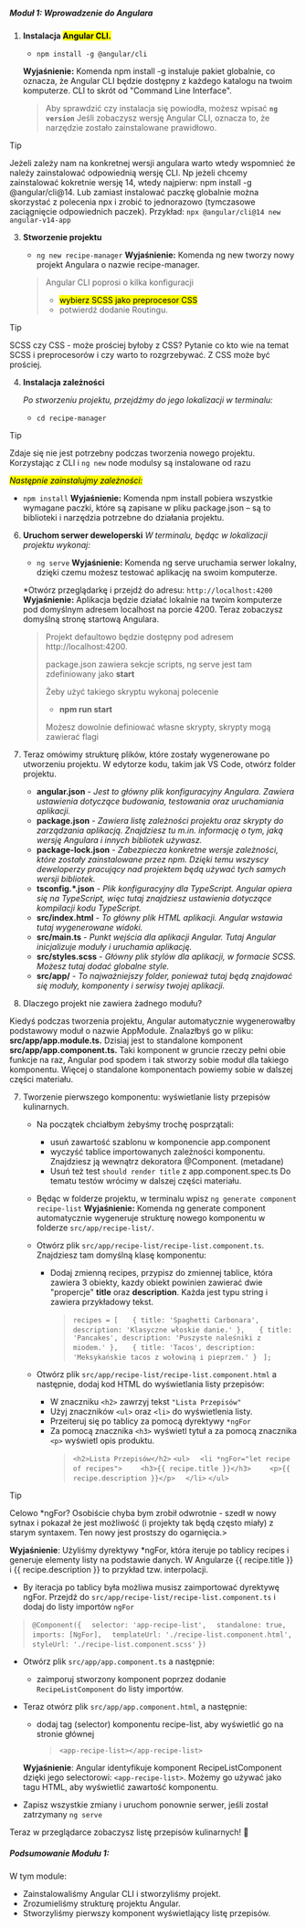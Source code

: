 ##### Moduł 1: Wprowadzenie do Angulara

1. **Instalacja <mark>Angular CLI.<mark/>**
     * `npm install -g @angular/cli`

    **Wyjaśnienie:** Komenda npm install -g instaluje pakiet globalnie, co oznacza, że Angular CLI będzie dostępny z każdego katalogu na twoim komputerze. CLI to skrót od "Command Line Interface".

    > Aby sprawdzić czy instalacja się powiodła, możesz wpisać **`ng version`**
    > Jeśli zobaczysz wersję Angular CLI, oznacza to, że narzędzie zostało zainstalowane prawidłowo.
    
> [!TIP]
> Jeżeli zależy nam na konkretnej wersji angulara warto wtedy wspomnieć że należy zainstalować odpowiednią wersję CLI.
> Np jeżeli chcemy zainstalować kokretnie wersję 14, wtedy najpierw: npm install -g @angular/cli@14.
> Lub zamiast instalować paczkę globalnie można skorzystać z polecenia npx i zrobić to jednorazowo (tymczasowe zaciągnięcie odpowiednich paczek).
> Przykład: `npx @angular/cli@14 new angular-v14-app`

3. **Stworzenie projektu**
    * `ng new recipe-manager` 
    **Wyjaśnienie:** Komenda ng new tworzy nowy projekt Angulara o nazwie recipe-manager.
    
  
    > Angular CLI poprosi o kilka konfiguracji
    > * <mark>wybierz SCSS jako preprocesor CSS<mark/>
    > * potwierdź dodanie Routingu.
    
> [!TIP]
> SCSS czy CSS - może prościej byłoby z CSS? Pytanie co kto wie na temat SCSS i preprocesorów i czy warto to rozgrzebywać. Z CSS może być prościej.


4. **Instalacja zależności**

   _Po stworzeniu projektu, przejdźmy do jego lokalizacji w terminalu:_
   * `cd recipe-manager`
> [!TIP]
> Zdaje się nie jest potrzebny podczas tworzenia nowego projektu. Korzystając z CLI i `ng new` node modulsy są instalowane od razu


  <mark>_Następnie zainstalujmy zależności:_<mark/>
   
   * `npm install`
   **Wyjaśnienie:** Komenda npm install pobiera wszystkie wymagane paczki, które są zapisane w pliku package.json – są to biblioteki i narzędzia potrzebne do działania projektu.

6. **Uruchom serwer deweloperski**
   _W terminalu, będąc w lokalizacji projektu wykonaj:_
     * `ng serve`
     **Wyjaśnienie:** Komenda ng serve uruchamia serwer lokalny, dzięki czemu możesz testować aplikację na swoim komputerze.

    *Otwórz przeglądarkę i przejdź do adresu: `http://localhost:4200`
    **Wyjaśnienie:** Aplikacja będzie działać lokalnie na twoim komputerze pod domyślnym adresem localhost na porcie 4200. Teraz zobaczysz domyślną stronę startową Angulara.

    > Projekt defaultowo będzie dostępny pod adresem http://localhost:4200.
    >
    > package.json zawiera sekcje scripts, ng serve jest tam zdefiniowany jako **start**
    > 
    > Żeby użyć takiego skryptu wykonaj polecenie
    > * **npm run start**
    >
    > Możesz dowolnie definiować własne skrypty, skrypty mogą zawierać flagi


7. Teraz omówimy strukturę plików, które zostały wygenerowane po utworzeniu projektu. W edytorze kodu, takim jak VS Code, otwórz folder projektu.
    * **angular.json** - _Jest to główny plik konfiguracyjny Angulara. Zawiera ustawienia dotyczące budowania, testowania oraz uruchamiania aplikacji._
    * **package.json** - _Zawiera listę zależności projektu oraz skrypty do zarządzania aplikacją. Znajdziesz tu m.in. informację o tym, jaką wersję Angulara i innych bibliotek używasz._
    * **package-lock.json** - _Zabezpiecza konkretne wersje zależności, które zostały zainstalowane przez npm. Dzięki temu wszyscy deweloperzy pracujący nad projektem będą używać tych samych wersji bibliotek._
    * **tsconfig.*.json** - _Plik konfiguracyjny dla TypeScript. Angular opiera się na TypeScript, więc tutaj znajdziesz ustawienia dotyczące kompilacji kodu TypeScript._
    * **src/index.html** - _To główny plik HTML aplikacji. Angular wstawia tutaj wygenerowane widoki._
    * **src/main.ts** - _Punkt wejścia dla aplikacji Angular. Tutaj Angular inicjalizuje moduły i uruchamia aplikację._
    * **src/styles.scss** - _Główny plik stylów dla aplikacji, w formacie SCSS. Możesz tutaj dodać globalne style._
    * **src/app/** - _To najważniejszy folder, ponieważ tutaj będą znajdować się moduły, komponenty i serwisy twojej aplikacji._


8. Dlaczego projekt nie zawiera żadnego modułu?

Kiedyś podczas tworzenia projektu, Angular automatycznie wygenerowałby podstawowy moduł o nazwie AppModule. Znalazłbyś go w pliku:
**src/app/app.module.ts.**
Dzisiaj jest to standalone komponent **src/app/app.component.ts.**
Taki komponent w gruncie rzeczy pełni obie funkcje na raz, Angular pod spodem i tak stworzy sobie moduł dla takiego komponentu.
Więcej o standalone komponentach powiemy sobie w dalszej części materiału.

7. Tworzenie pierwszego komponentu: wyświetlanie listy przepisów kulinarnych.

    * Na początek chciałbym żebyśmy trochę posprzątali:
      * usuń zawartość szablonu w komponencie app.component
      * wyczyść tablice importowanych zależności komponentu. Znajdziesz ją wewnątrz dekoratora @Component. (metadane)
      * Usuń też test `should render title` z app.component.spec.ts
        Do tematu testów wrócimy w dalszej części materiału.

    * Będąc w folderze projektu, w terminalu wpisz `ng generate component recipe-list`
    **Wyjaśnienie:** Komenda ng generate component automatycznie wygeneruje strukturę nowego komponentu w folderze `src/app/recipe-list/`.
    * Otwórz plik `src/app/recipe-list/recipe-list.component.ts`. Znajdziesz tam domyślną klasę komponentu:
      * Dodaj zmienną recipes, przypisz do zmiennej tablice, która zawiera 3 obiekty, kazdy obiekt powinien zawierać dwie "propercje" **title** oraz **description**. Każda jest typu string i zawiera przykładowy tekst.
        > `recipes = [`
        > `   { title: 'Spaghetti Carbonara', description: 'Klasyczne włoskie danie.' },`
        > `   { title: 'Pancakes', description: 'Puszyste naleśniki z miodem.' },`
        > `   { title: 'Tacos', description: 'Meksykańskie tacos z wołowiną i pieprzem.' }`
        > ` ];`
    
   * Otwórz plik `src/app/recipe-list/recipe-list.component.html` a następnie, dodaj kod HTML do wyświetlania listy przepisów:
      * W znaczniku `<h2>` zawrzyj tekst `"Lista Przepisów"`
      * Użyj znaczników `<ul>` oraz `<li>` do wyświetlenia listy.
      * Przeiteruj się po tablicy za pomocą dyrektywy `*ngFor`
      * Za pomocą znacznika `<h3>` wyświetl tytuł a za pomocą znacznika `<p>` wyświetl opis produktu.
        > `<h2>Lista Przepisów</h2>`
        > `<ul>`
        > `  <li *ngFor="let recipe of recipes">`
        > `    <h3>{{ recipe.title }}</h3>`
        > `    <p>{{ recipe.description }}</p>`
        > `  </li>`
        > `</ul>`
        
> [!TIP]
> Celowo *ngFor? Osobiście chyba bym zrobił odwrotnie - szedł w nowy sytnax i pokazał że jest możliwość (i projekty tak będą często miały) z starym syntaxem. Ten nowy jest prostszy do ogarnięcia.> 

**Wyjaśnienie**: Użyliśmy dyrektywy *ngFor, która iteruje po tablicy recipes i generuje elementy listy na podstawie danych. W Angularze {{ recipe.title }} i {{ recipe.description }} to przykład tzw. interpolacji.

* By iteracja po tablicy była możliwa musisz zaimportować dyrektywę ngFor. Przejdź do `src/app/recipe-list/recipe-list.component.ts` i dodaj do listy importów `ngFor`
> `@Component({`
> `  selector: 'app-recipe-list',`
> `  standalone: true,`
> `  imports: [NgFor],`
> `  templateUrl: './recipe-list.component.html',`
> `  styleUrl: './recipe-list.component.scss'`
> `})`
  * Otwórz plik `src/app/app.component.ts` a następnie: 
    * zaimporuj stworzony komponent poprzez dodanie `RecipeListComponent` do listy importów.
  * Teraz otwórz plik `src/app/app.component.html`, a następnie:
    * dodaj tag (selector) komponentu recipe-list, aby wyświetlić go na stronie głównej
        > `<app-recipe-list></app-recipe-list>`

    **Wyjaśnienie**: Angular identyfikuje komponent RecipeListComponent dzięki jego selectorowi: `<app-recipe-list>`. Możemy go używać jako tagu HTML, aby wyświetlić zawartość komponentu.

  * Zapisz wszystkie zmiany i uruchom ponownie serwer, jeśli został zatrzymany `ng serve`

Teraz w przeglądarce zobaczysz listę przepisów kulinarnych! 🎉

##### Podsumowanie Modułu 1:
W tym module:

* Zainstalowaliśmy Angular CLI i stworzyliśmy projekt.
* Zrozumieliśmy strukturę projektu Angular.
* Stworzyliśmy pierwszy komponent wyświetlający listę przepisów.

